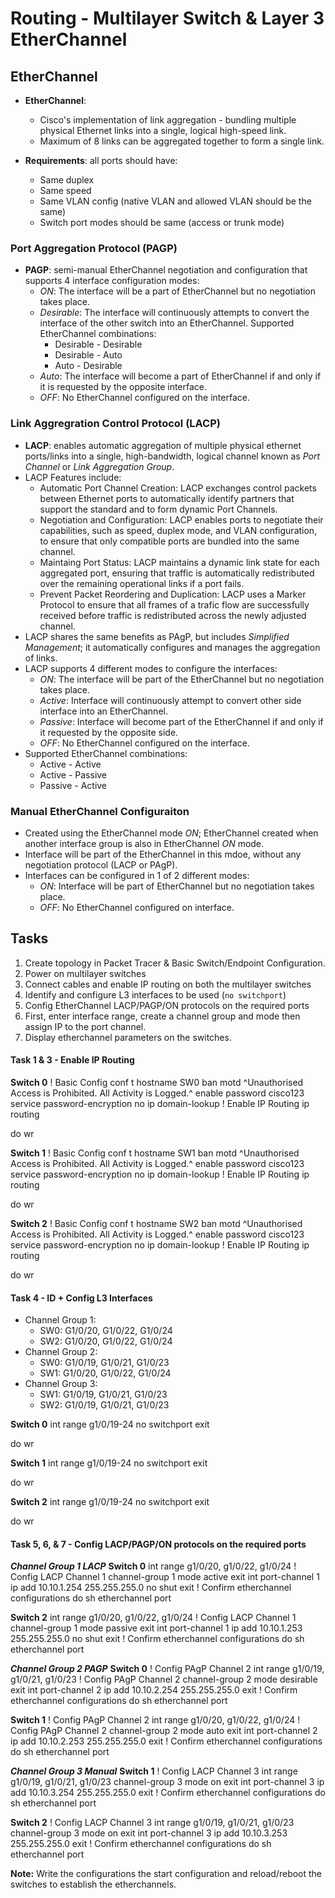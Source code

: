 # Routing - Multilayer Switch & Layer 3 EtherChannel

## EtherChannel
+ **EtherChannel**: 
	+ Cisco's implementation of link aggregation - bundling multiple physical Ethernet links into a single, logical high-speed link.
	+ Maximum of 8 links can be aggregated together to form a single link.

+ **Requirements**: all ports should have:
	+ Same duplex
	+ Same speed
	+ Same VLAN config (native VLAN and allowed VLAN should be the same)
	+ Switch port modes should be same (access or trunk mode)
### Port Aggregation Protocol (PAGP)
+ **PAGP**: semi-manual EtherChannel negotiation and configuration that supports 4 interface configuration modes:
	+ *ON*: The interface will be a part of EtherChannel but no negotiation takes place.
	+ *Desirable*: The interface will continuously attempts to convert the interface of the other switch into an EtherChannel. Supported EtherChannel combinations:
		+ Desirable - Desirable
		+ Desirable - Auto
		+ Auto - Desirable 
	+ *Auto*: The interface will become a part of EtherChannel if and only if it is requested by the opposite interface.
	+ *OFF*: No EtherChannel configured on the interface.

### Link Aggregration Control Protocol (LACP)
+ **LACP**: enables automatic aggregation of multiple physical ethernet ports/links into a single, high-bandwidth, logical channel known as *Port Channel* or *Link Aggregation Group*.
+ LACP Features include:
	+ Automatic Port Channel Creation: LACP exchanges control packets between Ethernet ports to automatically identify partners that support the standard and to form dynamic Port Channels. 
	+ Negotiation and Configuration: LACP enables ports to negotiate their capabilities, such as speed, duplex mode, and VLAN configuration, to ensure that only compatible ports are bundled into the same channel. 
	+ Maintaing Port Status: LACP maintains a dynamic link state for each aggregated port, ensuring that traffic is automatically redistributed over the remaining operational links if a port fails. 
	+ Prevent Packet Reordering and Duplication: LACP uses a Marker Protocol to ensure that all frames of a trafic flow are successfully received before traffic is redistributed across the newly adjusted channel.
+ LACP shares the same benefits as PAgP, but includes *Simplified Management*; it automatically configures and manages the aggregation of links.
+ LACP supports 4 different modes to configure the interfaces:
	+ _ON_: The interface will be part of the EtherChannel but no negotiation takes place.
	+ _Active_: Interface will continuously attempt to convert other side interface into an EtherChannel.
	+ _Passive_: Interface will become part of the EtherChannel if and only if it requested by the opposite side.
	+ _OFF_: No EtherChannel configured on the interface.
+ Supported EtherChannel combinations:
	+ Active - Active
	+ Active - Passive 
	+ Passive - Active

### Manual EtherChannel Configuraiton
+ Created using the EtherChannel mode _ON_; EtherChannel created when another interface group is also in EtherChannel _ON_ mode.
+ Interface will be part of the EtherChannel in this mdoe, without any negotiation protocol (LACP or PAgP).
+ Interfaces can be configured in 1 of 2 different modes:
	+ _ON_: Interface will be part of EtherChannel but no negotiation takes place.
	+ _OFF_: No EtherChannel configured on interface.

## Tasks
1. Create topology in Packet Tracer & Basic Switch/Endpoint Configuration.
2. Power on multilayer switches
3. Connect cables and enable IP routing on both the multilayer switches
4. Identify and configure L3 interfaces to be used (`no switchport`)
5. Config EtherChannel LACP/PAGP/ON protocols on the required ports
6. First, enter interface range, create a channel group and mode then assign IP to the port channel.
7. Display etherchannel parameters on the switches.


#### Task 1 & 3 - Enable IP Routing
**Switch 0**
! Basic Config
conf t
hostname SW0
ban motd ^Unauthorised Access is Prohibited. All Activity is Logged.^
enable password cisco123
service password-encryption
no ip domain-lookup
! Enable IP Routing
ip routing

do wr


**Switch 1**
! Basic Config
conf t
hostname SW1
ban motd ^Unauthorised Access is Prohibited. All Activity is Logged.^
enable password cisco123
service password-encryption
no ip domain-lookup
! Enable IP Routing
ip routing

do wr


**Switch 2**
! Basic Config
conf t
hostname SW2
ban motd ^Unauthorised Access is Prohibited. All Activity is Logged.^
enable password cisco123
service password-encryption
no ip domain-lookup
! Enable IP Routing
ip routing

do wr


#### Task 4 - ID + Config L3 Interfaces
+ Channel Group 1:
	+ SW0: G1/0/20, G1/0/22, G1/0/24
	+ SW2: G1/0/20, G1/0/22, G1/0/24
+ Channel Group 2:
	+ SW0: G1/0/19, G1/0/21, G1/0/23
	+ SW1: G1/0/20, G1/0/22, G1/0/24
+ Channel Group 3:
	+ SW1: G1/0/19, G1/0/21, G1/0/23
	+ SW2: G1/0/19, G1/0/21, G1/0/23

**Switch 0**
int range g1/0/19-24
no switchport
exit

do wr

**Switch 1**
int range g1/0/19-24
no switchport
exit

do wr

**Switch 2**
int range g1/0/19-24
no switchport
exit

do wr


#### Task 5, 6, & 7 - Config LACP/PAGP/ON protocols on the required ports

**_Channel Group 1 LACP_**
**Switch 0**
int range g1/0/20, g1/0/22, g1/0/24
! Config LACP Channel 1
channel-group 1 mode active
exit
int port-channel 1
ip add 10.10.1.254 255.255.255.0
no shut
exit
! Confirm etherchannel configurations
do sh etherchannel port 

**Switch 2**
int range g1/0/20, g1/0/22, g1/0/24
! Config LACP Channel 1
channel-group 1 mode passive
exit
int port-channel 1
ip add 10.10.1.253 255.255.255.0
no shut
exit
! Confirm etherchannel configurations
do sh etherchannel port 


**_Channel Group 2 PAGP_**
**Switch 0**
! Config PAgP Channel 2
int range g1/0/19, g1/0/21, g1/0/23
! Config PAgP Channel 2
channel-group 2 mode desirable
exit
int port-channel 2
ip add 10.10.2.254 255.255.255.0
exit
! Confirm etherchannel configurations
do sh etherchannel port 

**Switch 1**
! Config PAgP Channel 2
int range g1/0/20, g1/0/22, g1/0/24
! Config PAgP Channel 2
channel-group 2 mode auto
exit
int port-channel 2
ip add 10.10.2.253 255.255.255.0
exit
! Confirm etherchannel configurations
do sh etherchannel port 


**_Channel Group 3 Manual_**
**Switch 1**
! Config LACP Channel 3
int range g1/0/19, g1/0/21, g1/0/23
channel-group 3 mode on
exit
int port-channel 3
ip add 10.10.3.254 255.255.255.0
exit
! Confirm etherchannel configurations
do sh etherchannel port 


**Switch 2**
! Config LACP Channel 3
int range g1/0/19, g1/0/21, g1/0/23
channel-group 3 mode on
exit
int port-channel 3
ip add 10.10.3.253 255.255.255.0
exit
! Confirm etherchannel configurations
do sh etherchannel port 


**Note:** Write the configurations the start configuration and reload/reboot the switches to establish the etherchannels.